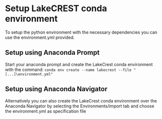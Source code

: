 
# Setup LakeCREST conda environment

To setup the python environment with the necessary dependencies you can use the environment.yml provided.

## Setup using Anaconda Prompt 
Start your anaconda prompt and create the LakeCrest conda environment with the command:
`conda env create --name lakecrest --file "[...]\environment.yml"`

## Setup using Anaconda Navigator
Alternatively you can also create the LakeCrest conda environment over the Anaconda Navigator by selecting the Environments/import tab and choose the environment.yml as specification file
